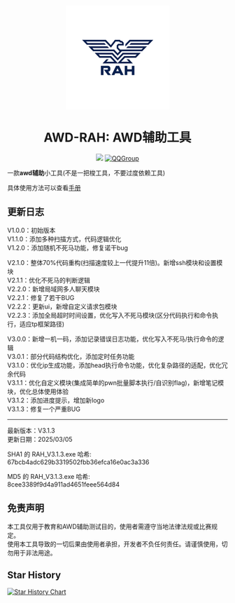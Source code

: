 <div align="center">

![](img/logo.png)

<h1 align="center">AWD-RAH: AWD辅助工具</h1>

<a href="https://github.com/dr0n1/AWD_RAH/releases/"><img src="https://img.shields.io/badge/release-AWD--RAH-blue"></a>
<a href="https://qm.qq.com/q/Nvffg2kzuO"><img src="https://img.shields.io/badge/QQ群-965066889-orange?style=flat-square" alt="QQGroup"></a>
</div>


一款**awd辅助**小工具(不是一把梭工具，不要过度依赖工具)

具体使用方法可以查看[手册](https://www.dr0n.top/posts/48fe3a65/)


## 更新日志

V1.0.0：初始版本  
V1.1.0：添加多种扫描方式，代码逻辑优化  
V1.2.0：添加随机不死马功能，修复诺干bug  

V2.1.0：整体70%代码重构(扫描速度较上一代提升11倍)。新增ssh模块和设置模块  
V2.1.1：优化不死马的判断逻辑  
V2.2.0：新增局域网多人聊天模块  
V2.2.1：修复了若干BUG  
V2.2.2：更新ui，新增自定义请求包模块  
V2.2.3：添加全局超时时间设置，优化写入不死马模块(区分代码执行和命令执行，适应tp框架路径)  

V3.0.0：新增一机一码，添加记录错误日志功能，优化写入不死马/执行命令的逻辑  
V3.0.1：部分代码结构优化，添加定时任务功能  
V3.1.0：优化ip生成功能，添加head执行命令功能，优化复杂路径的适配，优化冗余代码  
V3.1.1：优化自定义模块(集成简单的pwn批量脚本执行/自识别flag)，新增笔记模块，优化总体使用体验  
V3.1.2：添加进度提示，增加新logo  
V3.1.3：修复一个严重BUG  

--------------

最新版本：V3.1.3  
更新日期：2025/03/05  


SHA1 的 RAH_V3.1.3.exe 哈希:  
67bcb4adc629b3319502fbb36efca16e0ac3a336  

MD5 的 RAH_V3.1.3.exe 哈希:  
8cee3389f9d4a911ad4651feee564d84  

## 免责声明

本工具仅用于教育和AWD辅助测试目的，使用者需遵守当地法律法规或比赛规定。  
使用本工具导致的一切后果由使用者承担，开发者不负任何责任。请谨慎使用，切勿用于非法用途。  



## Star History

[![Star History Chart](https://api.star-history.com/svg?repos=dr0n1/AWD_RAH&type=Date)](https://star-history.com/#dr0n1/AWD_RAH&Date)
